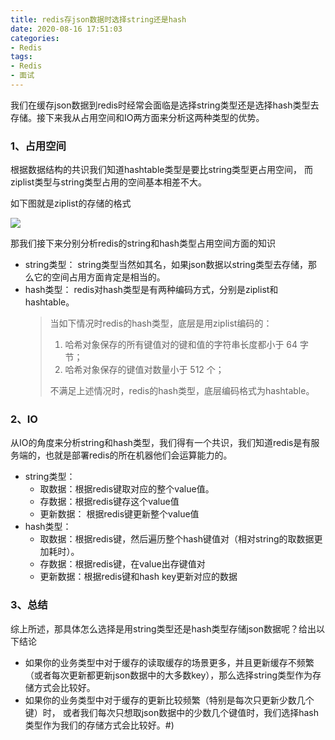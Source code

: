 ```yaml
---
title: redis存json数据时选择string还是hash
date: 2020-08-16 17:51:03
categories: 
- Redis
tags:
- Redis
- 面试
---
```


  我们在缓存json数据到redis时经常会面临是选择string类型还是选择hash类型去存储。接下来我从占用空间和IO两方面来分析这两种类型的优势。

### 1、占用空间

根据数据结构的共识我们知道hashtable类型是要比string类型更占用空间， 而ziplist类型与string类型占用的空间基本相差不大。

如下图就是ziplist的存储的格式

![](https://cdn.jsdelivr.net/gh/LVicBlack/IMG/root/1490424-20210116110010652-1677330203.jpg)

那我们接下来分别分析redis的string和hash类型占用空间方面的知识

* string类型： string类型当然如其名，如果json数据以string类型去存储，那么它的空间占用方面肯定是相当的。
* hash类型： redis对hash类型是有两种编码方式，分别是ziplist和hashtable。
    > 当如下情况时redis的hash类型，底层是用ziplist编码的：
    > 
    > 1. 哈希对象保存的所有键值对的键和值的字符串长度都小于 64 字节；
    > 2. 哈希对象保存的键值对数量小于 512 个；
    > 
    > 不满足上述情况时，redis的hash类型，底层编码格式为hashtable。

### 2、IO

从IO的角度来分析string和hash类型，我们得有一个共识，我们知道redis是有服务端的，也就是部署redis的所在机器他们会运算能力的。

* string类型：
    * 取数据：根据redis键取对应的整个value值。
    * 存数据：根据redis键存这个value值
    * 更新数据： 根据redis键更新整个value值
* hash类型：
    * 取数据：根据redis键，然后遍历整个hash键值对（相对string的取数据更加耗时）。
    * 存数据：根据redis键，在value出存键值对
    * 更新数据：根据redis键和hash key更新对应的数据

### 3、总结

综上所述，那具体怎么选择是用string类型还是hash类型存储json数据呢？给出以下结论

* 如果你的业务类型中对于缓存的读取缓存的场景更多，并且更新缓存不频繁（或者每次更新都更新json数据中的大多数key），那么选择string类型作为存储方式会比较好。
* 如果你的业务类型中对于缓存的更新比较频繁（特别是每次只更新少数几个键）时， 或者我们每次只想取json数据中的少数几个键值时，我们选择hash类型作为我们的存储方式会比较好。#)

